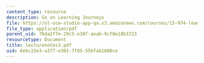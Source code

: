 ```yaml
---
content_type: resource
description: Go on Learning Journeys
file: https://ol-ocw-studio-app-qa.s3.amazonaws.com/courses/15-974-leadership-lab-spring-2003/6ebc23e3a377e3017f8555bfab1608ce_lecturenotes3.pdf
file_type: application/pdf
parent_uid: 76da2f7e-29c5-e38f-aeab-9cf0e18b3723
resourcetype: Document
title: lecturenotes3.pdf
uid: 6ebc23e3-a377-e301-7f85-55bfab1608ce
---
```

